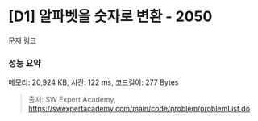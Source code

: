 # [D1] 알파벳을 숫자로 변환 - 2050 

[문제 링크](https://swexpertacademy.com/main/code/problem/problemDetail.do?contestProbId=AV5QLGxKAzQDFAUq) 

### 성능 요약

메모리: 20,924 KB, 시간: 122 ms, 코드길이: 277 Bytes



> 출처: SW Expert Academy, https://swexpertacademy.com/main/code/problem/problemList.do